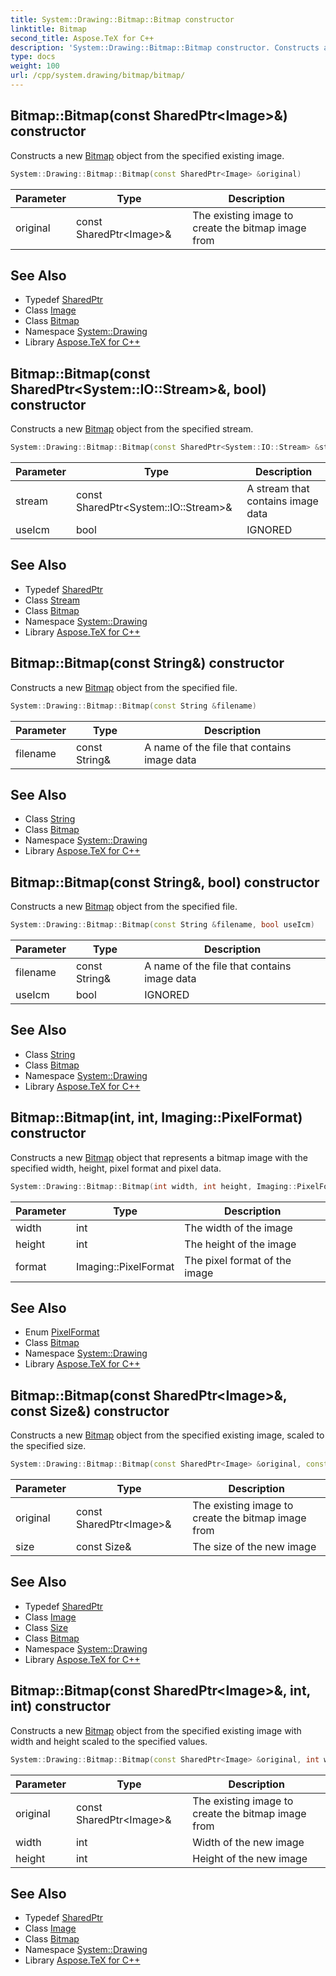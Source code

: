 ```yaml
---
title: System::Drawing::Bitmap::Bitmap constructor
linktitle: Bitmap
second_title: Aspose.TeX for C++
description: 'System::Drawing::Bitmap::Bitmap constructor. Constructs a new Bitmap object from the specified existing image in C++.'
type: docs
weight: 100
url: /cpp/system.drawing/bitmap/bitmap/
---
```

## Bitmap::Bitmap(const SharedPtr\<Image\>\&) constructor


Constructs a new [Bitmap](../) object from the specified existing image.

```cpp
System::Drawing::Bitmap::Bitmap(const SharedPtr<Image> &original)
```


| Parameter | Type | Description |
| --- | --- | --- |
| original | const SharedPtr\<Image\>\& | The existing image to create the bitmap image from |

## See Also

* Typedef [SharedPtr](../../../system/sharedptr/)
* Class [Image](../../image/)
* Class [Bitmap](../)
* Namespace [System::Drawing](../../)
* Library [Aspose.TeX for C++](../../../)
## Bitmap::Bitmap(const SharedPtr\<System::IO::Stream\>\&, bool) constructor


Constructs a new [Bitmap](../) object from the specified stream.

```cpp
System::Drawing::Bitmap::Bitmap(const SharedPtr<System::IO::Stream> &stream, bool useIcm=false)
```


| Parameter | Type | Description |
| --- | --- | --- |
| stream | const SharedPtr\<System::IO::Stream\>\& | A stream that contains image data |
| useIcm | bool | IGNORED |

## See Also

* Typedef [SharedPtr](../../../system/sharedptr/)
* Class [Stream](../../../system.io/stream/)
* Class [Bitmap](../)
* Namespace [System::Drawing](../../)
* Library [Aspose.TeX for C++](../../../)
## Bitmap::Bitmap(const String\&) constructor


Constructs a new [Bitmap](../) object from the specified file.

```cpp
System::Drawing::Bitmap::Bitmap(const String &filename)
```


| Parameter | Type | Description |
| --- | --- | --- |
| filename | const String\& | A name of the file that contains image data |

## See Also

* Class [String](../../../system/string/)
* Class [Bitmap](../)
* Namespace [System::Drawing](../../)
* Library [Aspose.TeX for C++](../../../)
## Bitmap::Bitmap(const String\&, bool) constructor


Constructs a new [Bitmap](../) object from the specified file.

```cpp
System::Drawing::Bitmap::Bitmap(const String &filename, bool useIcm)
```


| Parameter | Type | Description |
| --- | --- | --- |
| filename | const String\& | A name of the file that contains image data |
| useIcm | bool | IGNORED |

## See Also

* Class [String](../../../system/string/)
* Class [Bitmap](../)
* Namespace [System::Drawing](../../)
* Library [Aspose.TeX for C++](../../../)
## Bitmap::Bitmap(int, int, Imaging::PixelFormat) constructor


Constructs a new [Bitmap](../) object that represents a bitmap image with the specified width, height, pixel format and pixel data.

```cpp
System::Drawing::Bitmap::Bitmap(int width, int height, Imaging::PixelFormat format=Imaging::PixelFormat::Format32bppArgb)
```


| Parameter | Type | Description |
| --- | --- | --- |
| width | int | The width of the image |
| height | int | The height of the image |
| format | Imaging::PixelFormat | The pixel format of the image |

## See Also

* Enum [PixelFormat](../../../system.drawing.imaging/pixelformat/)
* Class [Bitmap](../)
* Namespace [System::Drawing](../../)
* Library [Aspose.TeX for C++](../../../)
## Bitmap::Bitmap(const SharedPtr\<Image\>\&, const Size\&) constructor


Constructs a new [Bitmap](../) object from the specified existing image, scaled to the specified size.

```cpp
System::Drawing::Bitmap::Bitmap(const SharedPtr<Image> &original, const Size &size)
```


| Parameter | Type | Description |
| --- | --- | --- |
| original | const SharedPtr\<Image\>\& | The existing image to create the bitmap image from |
| size | const Size\& | The size of the new image |

## See Also

* Typedef [SharedPtr](../../../system/sharedptr/)
* Class [Image](../../image/)
* Class [Size](../../size/)
* Class [Bitmap](../)
* Namespace [System::Drawing](../../)
* Library [Aspose.TeX for C++](../../../)
## Bitmap::Bitmap(const SharedPtr\<Image\>\&, int, int) constructor


Constructs a new [Bitmap](../) object from the specified existing image with width and height scaled to the specified values.

```cpp
System::Drawing::Bitmap::Bitmap(const SharedPtr<Image> &original, int width, int height)
```


| Parameter | Type | Description |
| --- | --- | --- |
| original | const SharedPtr\<Image\>\& | The existing image to create the bitmap image from |
| width | int | Width of the new image |
| height | int | Height of the new image |

## See Also

* Typedef [SharedPtr](../../../system/sharedptr/)
* Class [Image](../../image/)
* Class [Bitmap](../)
* Namespace [System::Drawing](../../)
* Library [Aspose.TeX for C++](../../../)

